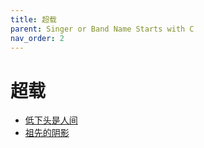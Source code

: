 ```yaml
---
title: 超载
parent: Singer or Band Name Starts with C
nav_order: 2
---
```


# 超载

- [低下头是人间](/lyrics/Chao_Zai/dixiatoushirenjian)
- [祖先的阴影](/lyrics/Chao_Zai/zuxiandeyinying)
